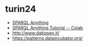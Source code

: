 # turin24

- [SPARQL Anything](http://sparql-anything.cc)
- [SPARQL Anything Tutorial -- Colab](https://colab.research.google.com/drive/1sRpus_e1h7fBjeDfncKopimNP9WPEt3E?usp=sharing)
- http://www.datiopen.it/
- https://patterns.dataincubator.org/

